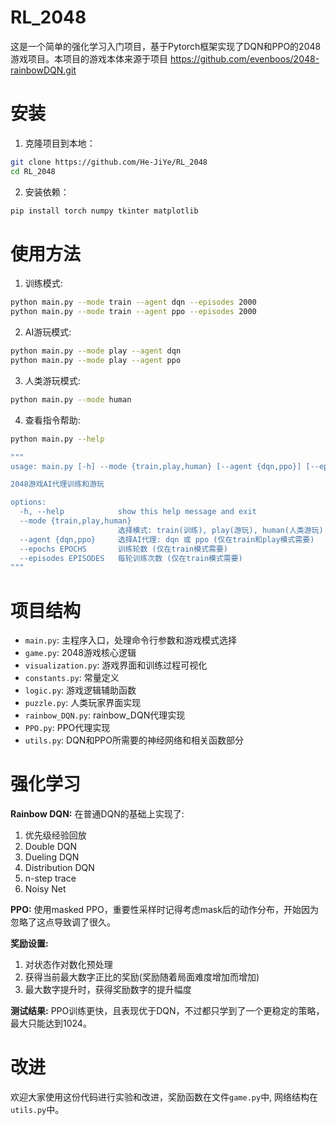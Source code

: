 # RL_2048 
这是一个简单的强化学习入门项目，基于Pytorch框架实现了DQN和PPO的2048游戏项目。本项目的游戏本体来源于项目 https://github.com/evenboos/2048-rainbowDQN.git

# 安装
1. 克隆项目到本地：
```bash
git clone https://github.com/He-JiYe/RL_2048
cd RL_2048
```

2. 安装依赖：
```bash
pip install torch numpy tkinter matplotlib 
```

# 使用方法
1. 训练模式:
```bash
python main.py --mode train --agent dqn --episodes 2000
python main.py --mode train --agent ppo --episodes 2000
```

2. AI游玩模式:
```bash
python main.py --mode play --agent dqn
python main.py --mode play --agent ppo
```

3. 人类游玩模式:
```bash
python main.py --mode human
```

4. 查看指令帮助:
```bash
python main.py --help

"""
usage: main.py [-h] --mode {train,play,human} [--agent {dqn,ppo}] [--epochs EPOCHS] [--episodes EPISODES]

2048游戏AI代理训练和游玩

options:
  -h, --help            show this help message and exit
  --mode {train,play,human}
                        选择模式: train(训练), play(游玩), human(人类游玩)
  --agent {dqn,ppo}     选择AI代理: dqn 或 ppo (仅在train和play模式需要)
  --epochs EPOCHS       训练轮数 (仅在train模式需要)
  --episodes EPISODES   每轮训练次数 (仅在train模式需要)
"""
```

# 项目结构
- `main.py`: 主程序入口，处理命令行参数和游戏模式选择
- `game.py`: 2048游戏核心逻辑
- `visualization.py`: 游戏界面和训练过程可视化
- `constants.py`: 常量定义
- `logic.py`: 游戏逻辑辅助函数
- `puzzle.py`: 人类玩家界面实现
- `rainbow_DQN.py`: rainbow_DQN代理实现
- `PPO.py`: PPO代理实现
- `utils.py`: DQN和PPO所需要的神经网络和相关函数部分

# 强化学习
__Rainbow DQN:__
在普通DQN的基础上实现了: 
1. 优先级经验回放
2. Double DQN
3. Dueling DQN
4. Distribution DQN
5. n-step trace
6. Noisy Net

__PPO:__
使用masked PPO，重要性采样时记得考虑mask后的动作分布，开始因为忽略了这点导致调了很久。

__奖励设置:__
1. 对状态作对数化预处理
2. 获得当前最大数字正比的奖励(奖励随着局面难度增加而增加)
3. 最大数字提升时，获得奖励数字的提升幅度

__测试结果:__
PPO训练更快，且表现优于DQN，不过都只学到了一个更稳定的策略，最大只能达到1024。

# 改进
欢迎大家使用这份代码进行实验和改进，奖励函数在文件```game.py```中, 网络结构在```utils.py```中。


